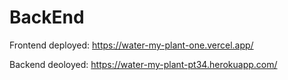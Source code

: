 # BackEnd
Frontend deployed: https://water-my-plant-one.vercel.app/

Backend deoloyed: https://water-my-plant-pt34.herokuapp.com/